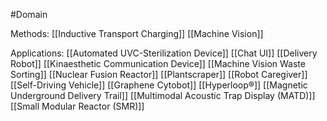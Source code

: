 #Domain 

Methods:
[[Inductive Transport Charging]]
[[Machine Vision]]



Applications:
[[Automated UVC-Sterilization Device]]
[[Chat UI]]
[[Delivery Robot]]
[[Kinaesthetic Communication Device]]
[[Machine Vision Waste Sorting]]
[[Nuclear Fusion Reactor]]
[[Plantscraper]]
[[Robot Caregiver]]
[[Self-Driving Vehicle]]
[[Graphene Cytobot]]
[[Hyperloop®]]
[[Magnetic Underground Delivery Trail]]
[[Multimodal Acoustic Trap Display (MATD)]]
[[Small Modular Reactor (SMR)]]


